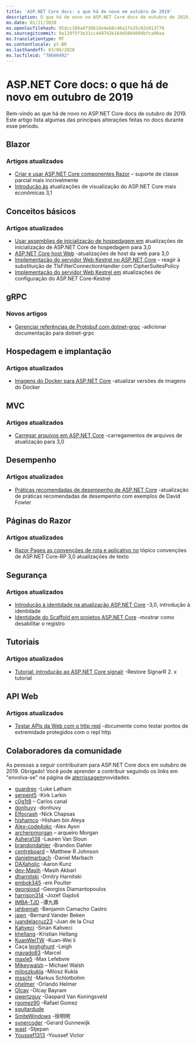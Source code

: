 ```yaml
---
title: 'ASP.NET Core docs: o que há de novo em outubro de 2019'
description: O que há de novo no ASP.NET Core docs de outubro de 2019.
ms.date: 01/21/2020
ms.openlocfilehash: 85dcc104a4738b1de4eb8c46a1fe25c02e913778
ms.sourcegitcommit: 9a129f5f3e31cc449742b164d5004894bfca90aa
ms.translationtype: MT
ms.contentlocale: pt-BR
ms.lasthandoff: 03/06/2020
ms.locfileid: "78660492"
---
```

# <a name="aspnet-core-docs-whats-new-for-october-2019"></a>ASP.NET Core docs: o que há de novo em outubro de 2019

Bem-vindo ao que há de novo no ASP.NET Core docs de outubro de 2019. Este artigo lista algumas das principais alterações feitas no docs durante esse período.

## <a name="blazor"></a>Blazor

### <a name="updated-articles"></a>Artigos atualizados

- [Criar e usar ASP.NET Core componentes Razor](../blazor/components.md) – suporte de classe parcial mais incrivelmente
- [Introdução às](../blazor/get-started.md) atualizações de visualização do ASP.NET Core mais econômicas 3,1

## <a name="fundamentals"></a>Conceitos básicos

### <a name="updated-articles"></a>Artigos atualizados

- [Usar assemblies de inicialização de hospedagem em](../fundamentals/host/platform-specific-configuration.md) atualizações de inicialização de ASP.NET Core de hospedagem para 3,0
- [ASP.NET Core host Web](../fundamentals/host/web-host.md) -atualizações de host da web para 3,0
- [Implementação do servidor Web Kestrel no ASP.NET Core](../fundamentals/servers/kestrel.md) – reagir à substituição de TlsFilterConnectionHandler com CipherSuitesPolicy
- [Implementação do servidor Web Kestrel em](../fundamentals/servers/kestrel.md) atualizações de configuração do ASP.NET Core-Kestrel

## <a name="grpc"></a>gRPC

### <a name="new-articles"></a>Novos artigos

- [Gerenciar referências de Protobuf com dotnet-grpc](../grpc/dotnet-grpc.md) -adicionar documentação para dotnet-grpc

## <a name="hosting-and-deployment"></a>Hospedagem e implantação

### <a name="updated-articles"></a>Artigos atualizados

- [Imagens do Docker para ASP.NET Core](../host-and-deploy/docker/building-net-docker-images.md) -atualizar versões de imagens do Docker

## <a name="mvc"></a>MVC

### <a name="updated-articles"></a>Artigos atualizados

- [Carregar arquivos em ASP.NET Core](../mvc/models/file-uploads.md) -carregamentos de arquivos de atualização para 3,0

## <a name="performance"></a>Desempenho

### <a name="updated-articles"></a>Artigos atualizados

- [Práticas recomendadas de desempenho de ASP.NET Core](../performance/performance-best-practices.md) -atualização de práticas recomendadas de desempenho com exemplos de David Fowler

## <a name="razor-pages"></a>Páginas do Razor

### <a name="updated-articles"></a>Artigos atualizados

- [Razor Pages as convenções de rota e aplicativo no](../razor-pages/razor-pages-conventions.md) tópico convenções de ASP.NET Core-RP 3,0 atualizações de texto

## <a name="security"></a>Segurança

### <a name="updated-articles"></a>Artigos atualizados

- [Introdução à identidade na atualização ASP.NET Core](../security/authentication/identity.md) -3,0, introdução à identidade
- [Identidade do Scaffold em projetos ASP.NET Core](../security/authentication/scaffold-identity.md) -mostrar como desabilitar o registro

## <a name="tutorials"></a>Tutoriais

### <a name="updated-articles"></a>Artigos atualizados

- [Tutorial: introdução ao ASP.NET Core signalr](../tutorials/signalr.md) -Restore SignarR 2. x tutorial

## <a name="web-api"></a>API Web

### <a name="updated-articles"></a>Artigos atualizados

- [Testar APIs da Web com o http repl](../web-api/http-repl.md) -documente como testar pontos de extremidade protegidos com o repl http

## <a name="community-contributors"></a>Colaboradores da comunidade

As pessoas a seguir contribuíram para ASP.NET Core docs em outubro de 2019. Obrigado! Você pode aprender a contribuir seguindo os links em "envolva-se" na página de [aterrissagem](index.yml)novidades.

- [guardrex](https://github.com/guardrex) -Luke Latham
- [serpent5](https://github.com/serpent5) -Kirk Larkin
- [c0g1t8](https://github.com/c0g1t8) – Carlos canal
- [donhuvy](https://github.com/donhuvy) -donhuvy
- [Elfocrash](https://github.com/Elfocrash) -Nick Chapsas
- [hishamco](https://github.com/hishamco) -Hisham bin Ateya
- [Alex-code4okc](https://github.com/alex-code4okc) -Alex Ayon
- [archerpmorgan](https://github.com/archerpmorgan) – arqueiro Morgan
- [Ashera138](https://github.com/Ashera138) -Lauren Van Sloun
- [brandondahler](https://github.com/brandondahler) -Brandon Dahler
- [centreboard](https://github.com/centreboard) – Matthew R Johnson
- [danielmarbach](https://github.com/danielmarbach) -Daniel Marbach
- [DAXaholic](https://github.com/DAXaholic) -Aaron Kunz
- [dev-Masih](https://github.com/dev-masih) -Masih Akbari
- [dharnitski](https://github.com/dharnitski) -Dmitry Harnitski
- [embok345](https://github.com/embok345) -em Poulter
- [georgiosd](https://github.com/georgiosd) -Georgios Diamantopoulos
- [harrison314](https://github.com/harrison314) -Jozef Gajdoš
- [IMBA-TJD](https://github.com/imba-tjd) -谭九鼎
- [jahbenjah](https://github.com/jahbenjah) -Benjamín Camacho Castro
- [jawn](https://github.com/jawn) -Bernard Vander Beken
- [juandelacruz23](https://github.com/juandelacruz23) -Juan de la Cruz
- [Kahveci](https://github.com/kahveci) -Sinan Kahveci
- [khellang](https://github.com/khellang) -Kristian Hellang
- [KuanWeiTW](https://github.com/KuanWeiTW) -Kuan-Wei li
- Caça [leighghunt](https://github.com/leighghunt) -Leigh
- [mavado83](https://github.com/mavado83) -Marcel
- [maxle5](https://github.com/maxle5) -Max Lefebvre
- [Mikeywalsh](https://github.com/Mikeywalsh) – Michael Walsh
- [miloszkukla](https://github.com/miloszkukla) -Milosz Kukla
- [msschl](https://github.com/msschl) -Markus Schlotbohm
- [ohelmer](https://github.com/ohelmer) -Orlando Helmer
- [Olcay](https://github.com/olcay) -Olcay Bayram
- [qwertzguy](https://github.com/qwertzguy) -Gaspard Van Koningsveld
- [rgomez90](https://github.com/rgomez90) -Rafael Gomez
- [sguitardude](https://github.com/sguitardude) 
- [SmiteWindows](https://github.com/SmiteWindows) -徐明明
- [synercoder](https://github.com/synercoder) -Gerard Gunnewijk
- [wast](https://github.com/wast) -Stjepan
- [Youssef1313](https://github.com/Youssef1313) -Youssef Victor
